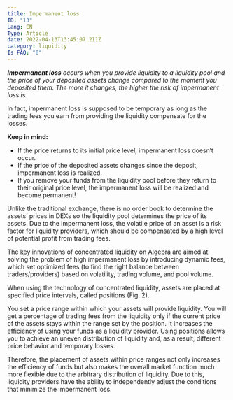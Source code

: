 ```yaml
---
title: Impermanent loss
ID: "13"
Lang: EN
Type: Article
date: 2022-04-13T13:45:07.211Z
category: liquidity
Is FAQ: "0"
---
```

***Impermanent loss** occurs when you provide liquidity to a liquidity pool and the price of your deposited assets change compared to the moment you deposited them. The more it changes, the higher the risk of impermanent loss is.* 

In fact, impermanent loss is supposed to be temporary as long as the trading fees you earn from providing the liquidity compensate for the losses.

**Keep in mind:**

* If the price returns to its initial price level, impermanent loss doesn’t occur.
* If the price of the deposited assets changes since the deposit, impermanent loss is realized.
* If you remove your funds from the liquidity pool before they return to their original price level, the impermanent loss will be realized and become permanent!

Unlike the traditional exchange, there is no order book to determine the assets’ prices in DEXs so the liquidity pool determines the price of its assets. Due to the impermanent loss, the volatile price of an asset is a risk factor for liquidity providers, which should be compensated by a high level of potential profit from trading fees.

The key innovations of concentrated liquidity on Algebra are aimed at solving the problem of high impermanent loss by introducing dynamic fees, which set optimized fees (to find the right balance between traders/providers) based on volatility, trading volume, and pool volume.

When using the technology of concentrated liquidity, assets are placed at specified price intervals, called positions (Fig. 2). 

You set a price range within which your assets will provide liquidity. You will get a percentage of trading fees from the liquidity only if the current price of the assets stays within the range set by the position. It increases the efficiency of using your funds as a liquidity provider. Using positions allows you to achieve an uneven distribution of liquidity and, as a result, different price behavior and temporary losses.

Therefore, the placement of assets within price ranges not only increases the efficiency of funds but also makes the overall market function much more flexible due to the arbitrary distribution of liquidity. Due to this, liquidity providers have the ability to independently adjust the conditions that minimize the impermanent loss.